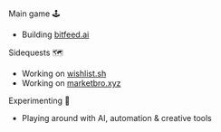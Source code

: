 Main game 🕹️
- Building [bitfeed.ai](https://bitfeed.ai)

Sidequests 🗺️
- Working on [wishlist.sh](https://wishlist.sh)
- Working on [marketbro.xyz](https://marketbro.xyz)

Experimenting 🧪
- Playing around with AI, automation & creative tools  
